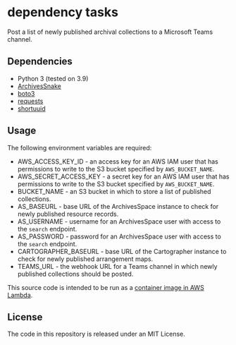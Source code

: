 # dependency tasks
Post a list of newly published archival collections to a Microsoft Teams channel.

## Dependencies
- Python 3 (tested on 3.9)
- [ArchivesSnake](https://pypi.org/project/boto3/)
- [boto3](https://pypi.org/project/ArchivesSnake/)
- [requests](https://pypi.org/project/requests/)
- [shortuuid](https://pypi.org/project/shortuuid/)

## Usage
The following environment variables are required:
- AWS_ACCESS_KEY_ID - an access key for an AWS IAM user that has permissions to
  write to the S3 bucket specified by `AWS_BUCKET_NAME`.
- AWS_SECRET_ACCESS_KEY - a secret key for an AWS IAM user that has permissions to
  write to the S3 bucket specified by `AWS_BUCKET_NAME`.
- BUCKET_NAME - an S3 bucket in which to store a list of published collections.
- AS_BASEURL - base URL of the ArchivesSpace instance to check for newly
  published resource records.
- AS_USERNAME - username for an ArchivesSpace user with access to the `search` endpoint.
- AS_PASSWORD - password for an ArchivesSpace user with access to the `search` endpoint.
- CARTOGRAPHER_BASEURL - base URL of the Cartographer instance to check for
  newly published arrangement maps.
- TEAMS_URL - the webhook URL for a Teams channel in which newly published collections should be posted.

This source code is intended to be run as a [container image in AWS Lambda](https://docs.aws.amazon.com/lambda/latest/dg/python-image.html).

## License
The code in this repository is released under an MIT License.
